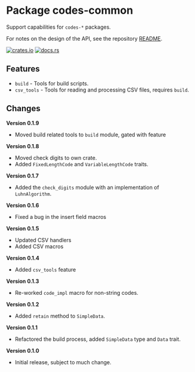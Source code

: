 # Package codes-common

Support capabilities for `codes-*` packages.

For notes on the design of the API, see the repository 
[README](https://github.com/johnstonskj/rust-codes/blob/main/README.md).

[![crates.io](https://img.shields.io/crates/v/codes-common.svg)](https://crates.io/crates/codes-common)
[![docs.rs](https://docs.rs/codes-common/badge.svg)](https://docs.rs/codes-common)

## Features

* `build` - Tools for build scripts.
* `csv_tools` - Tools for reading and processing CSV files, requires `build`.

## Changes

**Version 0.1.9**

* Moved build related tools to `build` module, gated with feature

**Version 0.1.8**

* Moved check digits to own crate.
* Added `FixedLengthCode` and `VariableLengthCode` traits.

**Version 0.1.7**

* Added the `check_digits` module with an implementation of `LuhnAlgorithm`.

**Version 0.1.6**

* Fixed a bug in the insert field macros

**Version 0.1.5**

* Updated CSV handlers
* Added CSV macros

**Version 0.1.4**

* Added `csv_tools` feature

**Version 0.1.3**

* Re-worked `code_impl` macro for non-string codes.

**Version 0.1.2**

* Added `retain` method to `SimpleData`.

**Version 0.1.1**

* Refactored the build process, added `SimpleData` type and `Data` trait.

**Version 0.1.0**

* Initial release, subject to much change.
